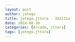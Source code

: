 ```yaml
---
layout: post
author: jotego
title: jotego.jttora - 324111a
date: 2024-08-30
categories: [Arcade, jttora]
tags: [jotego.jttora]
---
```


